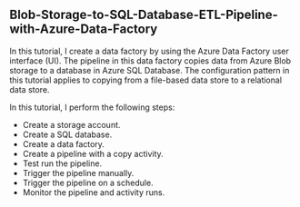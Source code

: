 ## Blob-Storage-to-SQL-Database-ETL-Pipeline-with-Azure-Data-Factory
In this tutorial, I create a data factory by using the Azure Data Factory user interface (UI). The pipeline in this data factory copies data from Azure Blob storage to a database in Azure SQL Database. The configuration pattern in this tutorial applies to copying from a file-based data store to a relational data store.

In this tutorial, I perform the following steps:
- Create a storage account.
- Create a SQL database.
- Create a data factory.
- Create a pipeline with a copy activity.
- Test run the pipeline.
- Trigger the pipeline manually.
- Trigger the pipeline on a schedule.
- Monitor the pipeline and activity runs.
